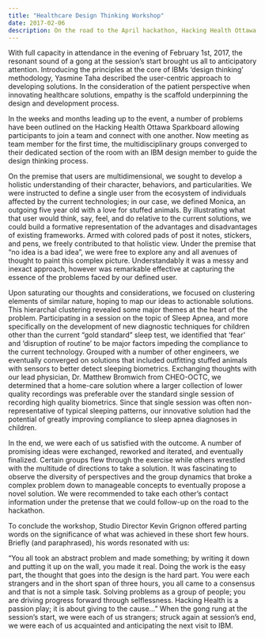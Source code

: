 ```yaml
---
title: "Healthcare Design Thinking Workshop"
date: 2017-02-06
description: On the road to the April hackathon, Hacking Health Ottawa’s recently joined Platinum Partner, IBM, kindly shared their space and expertise in the first of several workshops to provide technical familiarity with tools for implementing healthcare solutions. Nestled inside IBM’s building is an open and colorful space; design studio by day, innovation center by night.
---
```


With full capacity in attendance in the evening of February 1st, 2017, the resonant sound of a gong at the session’s start brought us all to anticipatory attention. Introducing the principles at the core of IBMs ‘design thinking’ methodology, Yasmine Taha described the user-centric approach to developing solutions. In the consideration of the patient perspective when innovating healthcare solutions, empathy is the scaffold underpinning the design and development process.

In the weeks and months leading up to the event, a number of problems have been outlined on the Hacking Health Ottawa Sparkboard allowing participants to join a team and connect with one another. Now meeting as team member for the first time, the multidisciplinary groups converged to their dedicated section of the room with an IBM design member to guide the design thinking process.

On the premise that users are multidimensional, we sought to develop a holistic understanding of their character, behaviors, and particularities. We were instructed to define a single user from the ecosystem of individuals affected by the current technologies; in our case, we defined Monica, an outgoing five year old with a love for stuffed animals. By illustrating what that user would think, say, feel, and do relative to the current solutions, we could build a formative representation of the advantages and disadvantages of existing frameworks. Armed with colored pads of post it notes, stickers, and pens, we freely contributed to that holistic view. Under the premise that “no idea is a bad idea”, we were free to explore any and all avenues of thought to paint this complex picture. Understandably it was a messy and inexact approach, however was remarkable effective at capturing the essence of the problems faced by our defined user.

Upon saturating our thoughts and considerations, we focused on clustering elements of similar nature, hoping to map our ideas to actionable solutions. This hierarchal clustering revealed some major themes at the heart of the problem. Participating in a session on the topic of Sleep Apnea, and more specifically on the development of new diagnostic techniques for children other than the current “gold standard” sleep test, we identified that ‘fear’ and ‘disruption of routine’ to be major factors impeding the compliance to the current technology. Grouped with a number of other engineers, we eventually converged on solutions that included outfitting stuffed animals with sensors to better detect sleeping biometrics. Exchanging thoughts with our lead physician, Dr. Matthew Bromwich from CHEO-OCTC, we determined that a home-care solution where a larger collection of lower quality recordings was preferable over the standard single session of recording high quality biometrics. Since that single session was often non-representative of typical sleeping patterns, our innovative solution had the potential of greatly improving compliance to sleep apnea diagnoses in children.

In the end, we were each of us satisfied with the outcome. A number of promising ideas were exchanged, reworked and iterated, and eventually finalized. Certain groups flew through the exercise while others wrestled with the multitude of directions to take a solution. It was fascinating to observe the diversity of perspectives and the group dynamics that broke a complex problem down to manageable concepts to eventually propose a novel solution. We were recommended to take each other’s contact information under the pretense that we could follow-up on the road to the hackathon.

To conclude the workshop, Studio Director Kevin Grignon offered parting words on the significance of what was achieved in these short few hours. Briefly (and paraphrased), his words resonated with us:

“You all took an abstract problem and made something; by writing it down and putting it up on the wall, you made it real. Doing the work is the easy part, the thought that goes into the design is the hard part. You were each strangers and in the short span of three hours, you all came to a consensus and that is not a simple task. Solving problems as a group of people; you are driving progress forward through selflessness. Hacking Health is a passion play; it is about giving to the cause…”
When the gong rung at the session’s start, we were each of us strangers; struck again at session’s end, we were each of us acquainted and anticipating the next visit to IBM.